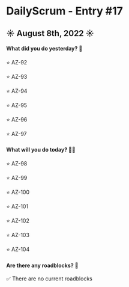 # DailyScrum - Entry #17
## :sunny: August 8th, 2022 :sunny:

#### What did you do yesterday? :calendar:

:star: AZ-92

:star: AZ-93

:star: AZ-94

:star: AZ-95

:star: AZ-96

:star: AZ-97

#### What will you do today? :running::dash:

:star: AZ-98

:star: AZ-99

:star: AZ-100

:star: AZ-101

:star: AZ-102

:star: AZ-103

:star: AZ-104

#### Are there any roadblocks? :triangular_flag_on_post:

:white_check_mark: There are no current roadblocks